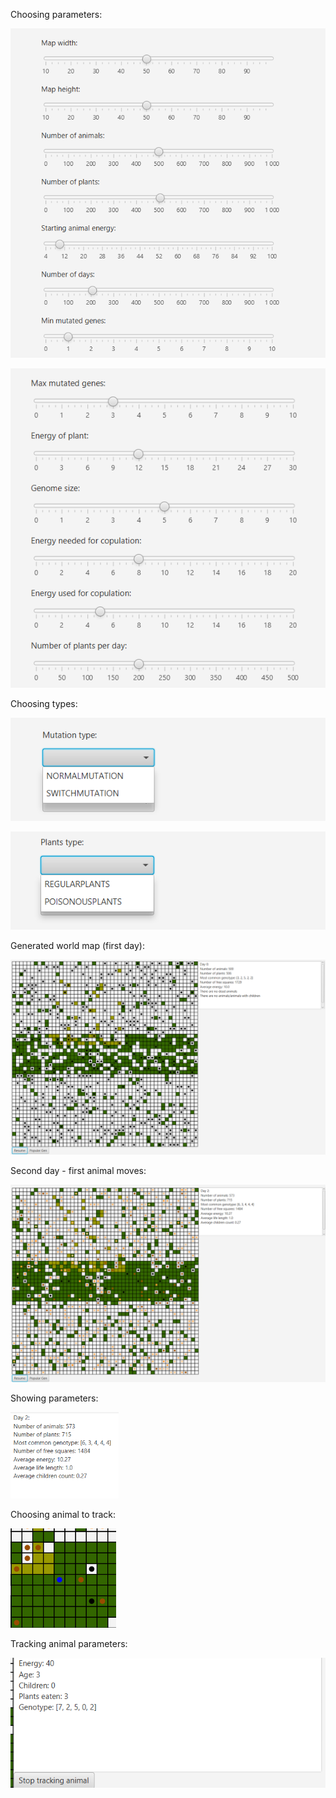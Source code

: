 Choosing parameters:

![solution](images_for_md/1.png)

![solution](images_for_md/2.png)


Choosing types:

![solution](images_for_md/3.png)

![solution](images_for_md/4.png)

Generated world map (first day):

![solution](images_for_md/5.png)

Second day - first animal moves:

![solution](images_for_md/6.png)

Showing parameters:

![img.png](img.png)

Choosing animal to track:

![solution](images_for_md/7.png)

Tracking animal parameters:

![solution](images_for_md/8.png)



